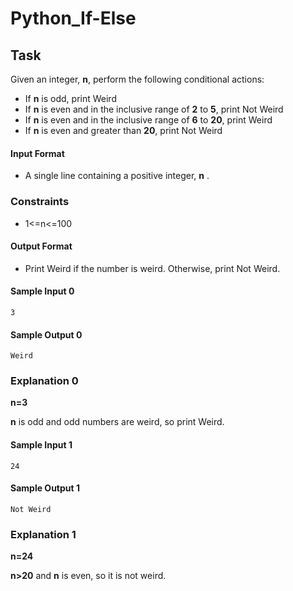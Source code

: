 # Python_If-Else
## Task
Given an integer, **n**, perform the following conditional actions:
* If  **n** is odd, print Weird
* If  **n** is even and in the inclusive range of **2** to **5**, print Not Weird
* If  **n** is even and in the inclusive range of **6** to **20**, print Weird
* If  **n** is even and greater than **20**, print Not Weird

#### Input Format

* A single line containing a positive integer, **n** .

### Constraints

* 1<=n<=100

#### Output Format

* Print Weird if the number is weird. Otherwise, print Not Weird.

#### Sample Input 0
```
3
```
#### Sample Output 0
```
Weird
```
### Explanation 0
**n=3**

**n** is odd and odd numbers are weird, so print Weird.

#### Sample Input 1
```
24
```
#### Sample Output 1
```
Not Weird
```
### Explanation 1
**n=24**

**n>20** and **n** is even, so it is not weird.
